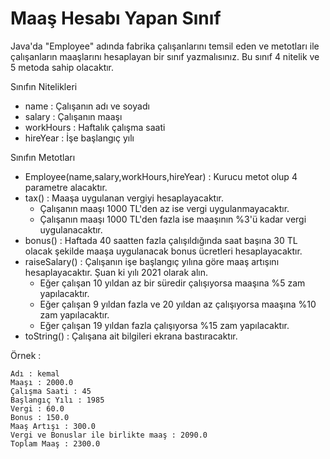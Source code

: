 # Maaş Hesabı Yapan Sınıf

Java'da "Employee" adında fabrika çalışanlarını temsil eden ve metotları ile çalışanların maaşlarını hesaplayan bir sınıf yazmalısınız. Bu sınıf 4 nitelik ve 5 metoda sahip olacaktır.

Sınıfın Nitelikleri

- name : Çalışanın adı ve soyadı
- salary : Çalışanın maaşı
- workHours : Haftalık çalışma saati
- hireYear : İşe başlangıç yılı

Sınıfın Metotları

- Employee(name,salary,workHours,hireYear) : Kurucu metot olup 4 parametre alacaktır.
- tax() :  Maaşa uygulanan vergiyi hesaplayacaktır.
  - Çalışanın maaşı 1000 TL'den az ise vergi uygulanmayacaktır.
  - Çalışanın maaşı 1000 TL'den fazla ise maaşının %3'ü kadar vergi uygulanacaktır.
- bonus() : Haftada 40 saatten fazla çalışıldığında saat başına 30 TL olacak şekilde maaşa uygulanacak bonus ücretleri hesaplayacaktır.
- raiseSalary() : Çalışanın işe başlangıç yılına göre maaş artışını hesaplayacaktır. Şuan ki yılı 2021 olarak alın.
  - Eğer çalışan 10 yıldan az bir süredir çalışıyorsa maaşına %5 zam yapılacaktır.
  - Eğer çalışan 9 yıldan fazla ve 20 yıldan az çalışıyorsa maaşına %10 zam yapılacaktır.
  - Eğer çalışan 19 yıldan fazla çalışıyorsa %15 zam yapılacaktır.
- toString() : Çalışana ait bilgileri ekrana bastıracaktır. 
  
Örnek :

```
Adı : kemal
Maaşı : 2000.0
Çalışma Saati : 45
Başlangıç Yılı : 1985
Vergi : 60.0
Bonus : 150.0
Maaş Artışı : 300.0
Vergi ve Bonuslar ile birlikte maaş : 2090.0
Toplam Maaş : 2300.0
```

